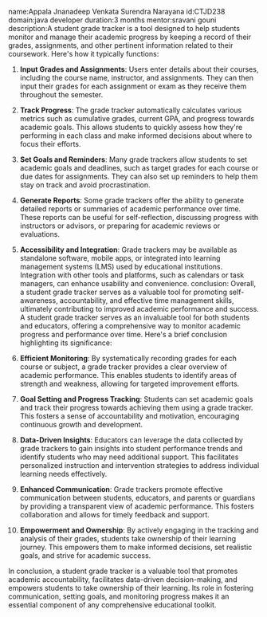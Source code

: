 name:Appala Jnanadeep Venkata Surendra Narayana
id:CTJD238
domain:java developer
duration:3 months
mentor:sravani gouni
description:A student grade tracker is a tool designed to help students monitor and manage their academic progress by keeping a record of their grades, assignments, and other pertinent information related to their coursework. Here's how it typically functions:

1. **Input Grades and Assignments**: Users enter details about their courses, including the course name, instructor, and assignments. They can then input their grades for each assignment or exam as they receive them throughout the semester.

2. **Track Progress**: The grade tracker automatically calculates various metrics such as cumulative grades, current GPA, and progress towards academic goals. This allows students to quickly assess how they're performing in each class and make informed decisions about where to focus their efforts.

3. **Set Goals and Reminders**: Many grade trackers allow students to set academic goals and deadlines, such as target grades for each course or due dates for assignments. They can also set up reminders to help them stay on track and avoid procrastination.

4. **Generate Reports**: Some grade trackers offer the ability to generate detailed reports or summaries of academic performance over time. These reports can be useful for self-reflection, discussing progress with instructors or advisors, or preparing for academic reviews or evaluations.

5. **Accessibility and Integration**: Grade trackers may be available as standalone software, mobile apps, or integrated into learning management systems (LMS) used by educational institutions. Integration with other tools and platforms, such as calendars or task managers, can enhance usability and convenience.
conclusion:
Overall, a student grade tracker serves as a valuable tool for promoting self-awareness, accountability, and effective time management skills, ultimately contributing to improved academic performance and success.
A student grade tracker serves as an invaluable tool for both students and educators, offering a comprehensive way to monitor academic progress and performance over time. Here's a brief conclusion highlighting its significance:

1. **Efficient Monitoring**: By systematically recording grades for each course or subject, a grade tracker provides a clear overview of academic performance. This enables students to identify areas of strength and weakness, allowing for targeted improvement efforts.

2. **Goal Setting and Progress Tracking**: Students can set academic goals and track their progress towards achieving them using a grade tracker. This fosters a sense of accountability and motivation, encouraging continuous growth and development.

3. **Data-Driven Insights**: Educators can leverage the data collected by grade trackers to gain insights into student performance trends and identify students who may need additional support. This facilitates personalized instruction and intervention strategies to address individual learning needs effectively.

4. **Enhanced Communication**: Grade trackers promote effective communication between students, educators, and parents or guardians by providing a transparent view of academic performance. This fosters collaboration and allows for timely feedback and support.

5. **Empowerment and Ownership**: By actively engaging in the tracking and analysis of their grades, students take ownership of their learning journey. This empowers them to make informed decisions, set realistic goals, and strive for academic success.

In conclusion, a student grade tracker is a valuable tool that promotes academic accountability, facilitates data-driven decision-making, and empowers students to take ownership of their learning. Its role in fostering communication, setting goals, and monitoring progress makes it an essential component of any comprehensive educational toolkit.
